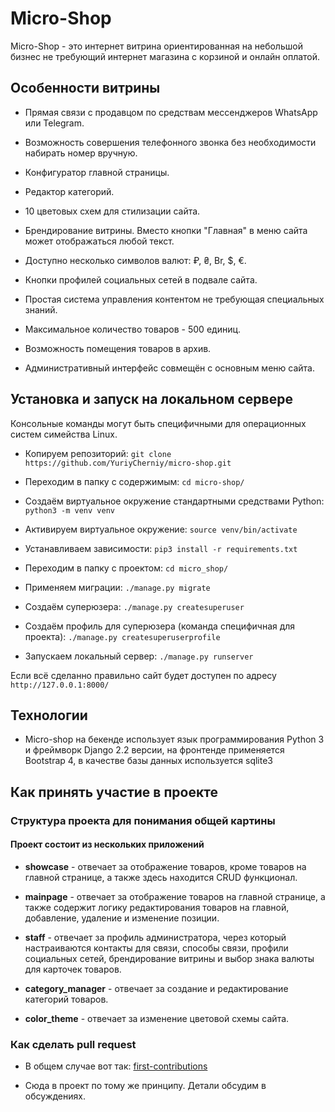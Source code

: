 # Micro-Shop #

Micro-Shop - это интернет витрина ориентированная на небольшой бизнес не требующий интернет магазина с корзиной и онлайн оплатой.

## Особенности витрины ##

* Прямая связи с продавцом по средствам мессенджеров WhatsApp или Telegram.

* Возможность совершения телефонного звонка без необходимости набирать номер вручную.

* Конфигуратор главной страницы.

* Редактор категорий.

* 10 цветовых схем для стилизации сайта.

* Брендирование витрины. Вместо кнопки "Главная" в меню сайта может отображаться любой текст.

* Доступно несколько символов валют: ₽, ₴, Br, $, €.

* Кнопки профилей социальных сетей в подвале сайта.

* Простая система управления контентом не требующая специальных знаний.

* Максимальное количество товаров - 500 единиц.

* Возможность помещения товаров в архив.

* Административный интерфейс совмещён с основным меню сайта.

## Установка и запуск на локальном сервере ##

Консольные команды могут быть специфичными для операционных систем симейства Linux.

* Копируем репозиторий: ```git clone https://github.com/YuriyCherniy/micro-shop.git```

* Переходим в папку с содержимым: ```cd micro-shop/```

* Создаём виртуальное окружение стандартными средствами Python: ```python3 -m venv venv```

* Активируем виртуальное окружение: ```source venv/bin/activate```

* Устанавливаем зависимости: ```pip3 install -r requirements.txt```

* Переходим в папку с проектом: ```cd micro_shop/```

* Применяем миграции: ```./manage.py migrate```

* Создаём суперюзера: ```./manage.py createsuperuser```

* Создаём профиль для суперюзера (команда специфичная для проекта): ```./manage.py createsuperuserprofile```

* Запускаем локальный сервер: ```./manage.py runserver```

Если всё сделанно правильно сайт будет доступен по адресу ```http://127.0.0.1:8000/```

## Технологии ##

* Micro-shop на бекенде использует язык программирования Python 3 и фреймворк Django 2.2 версии, на фронтенде применяется Bootstrap 4, в качестве базы данных используется sqlite3

## Как принять участие в проекте ##

### Структура проекта для понимания общей картины ###

#### Проект состоит из нескольких приложений ####

* **showcase** - отвечает за отображение товаров, кроме товаров на главной странице, а также здесь находится CRUD функционал.

* **mainpage** - отвечает за отображение товаров на главной странице, а также содержит логику редактирования товаров на главной, добавление, удаление и изменение позиции.

* **staff** - отвечает за профиль администратора, через который настраиваются контакты для связи, способы связи, профили социальных сетей, брендирование витрины и выбор знака валюты для карточек товаров.

* **category_manager** - отвечает за создание и редактирование категорий товаров.

* **color_theme** - отвечает за изменение цветовой схемы сайта.

### Как сделать pull request ###

* В общем случае вот так: [first-contributions](https://github.com/firstcontributions/first-contributions)

* Сюда в проект по тому же принципу. Детали обсудим в обсуждениях.
